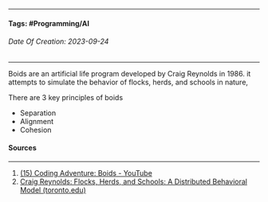 __________________________________________________________________________
#### **Tags:** #Programming/AI
###### *Date Of Creation: 2023-09-24*
__________________________________________________________________________

Boids are an artificial life program developed by Craig Reynolds in 1986. it attempts to simulate the behavior of flocks, herds, and schools in nature, 

There are 3 key principles of boids
- Separation
- Alignment
- Cohesion
#### Sources
__________________________________________________________________________
1. [(15) Coding Adventure: Boids - YouTube](https://www.youtube.com/watch?v=bqtqltqcQhw&ab_channel=SebastianLague)
2. [Craig Reynolds: Flocks, Herds, and Schools: A Distributed Behavioral Model (toronto.edu)](https://www.cs.toronto.edu/~dt/siggraph97-course/cwr87/)